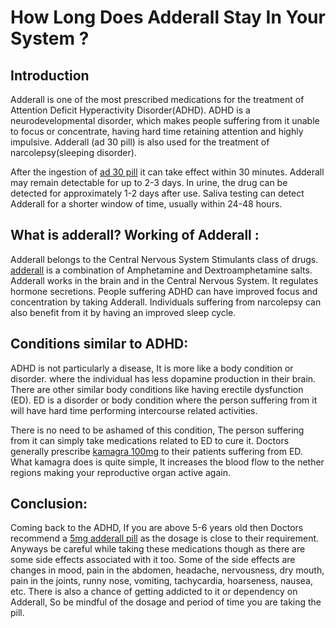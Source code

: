 # How Long Does Adderall Stay In Your System ?
## Introduction
Adderall is one of the most prescribed medications for the treatment of Attention Deficit Hyperactivity Disorder(ADHD). ADHD is a neurodevelopmental disorder, which makes people suffering from it unable to focus or concentrate, having hard time retaining attention and highly impulsive. Adderall (ad 30 pill) is also used for the treatment of narcolepsy(sleeping disorder). 

After the ingestion of [ad 30 pill](https://bigpharmausa.com/adhd/adderall-30-mg/) it can take effect within 30 minutes. Adderall may remain detectable for up to 2-3 days. In urine, the drug can be detected for approximately 1-2 days after use. Saliva testing can detect Adderall for a shorter window of time, usually within 24-48 hours.

## What is adderall? Working of Adderall :
Adderall belongs to the Central Nervous System Stimulants class of drugs. 
[adderall](https://bigpharmausa.com/adhd/adderall/) is a combination of Amphetamine and Dextroamphetamine salts. Adderall works in the brain and in the Central Nervous System. It regulates hormone secretions. People suffering ADHD can have improved focus and concentration by taking Adderall. Individuals suffering from narcolepsy can also benefit from it by having an improved sleep cycle.

## Conditions similar to ADHD:
ADHD is not particularly a disease, It is more like a body condition or disorder. where the individual has less dopamine production in their brain. There are other similar body conditions like having erectile dysfunction (ED). ED is a disorder or body condition where the person suffering from it will have hard time performing intercourse related activities. 

There is no need to be ashamed of this condition, The person suffering from it can simply take medications related to ED to cure it. Doctors generally prescribe [kamagra 100mg](https://bigpharmausa.com/men-health/kamagra-100-mg/) to their patients suffering from ED. What kamagra does is quite simple, It increases the blood flow to the nether regions making your reproductive organ active again.

## Conclusion:
Coming back to the ADHD, If you are above 5-6 years old then Doctors  recommend a [5mg adderall pill](https://bigpharmausa.com/adhd/adderall-5mg/) as the dosage is close to their requirement. Anyways be careful while taking these medications though as there are some side effects associated with it too. Some of the side effects are changes in mood, pain in the abdomen, headache, nervousness, dry mouth, pain in the joints, runny nose, vomiting, tachycardia, hoarseness, nausea, etc. There is also a chance of getting addicted to it or dependency on Adderall, So be mindful of the dosage and period of time you are taking the pill. 

